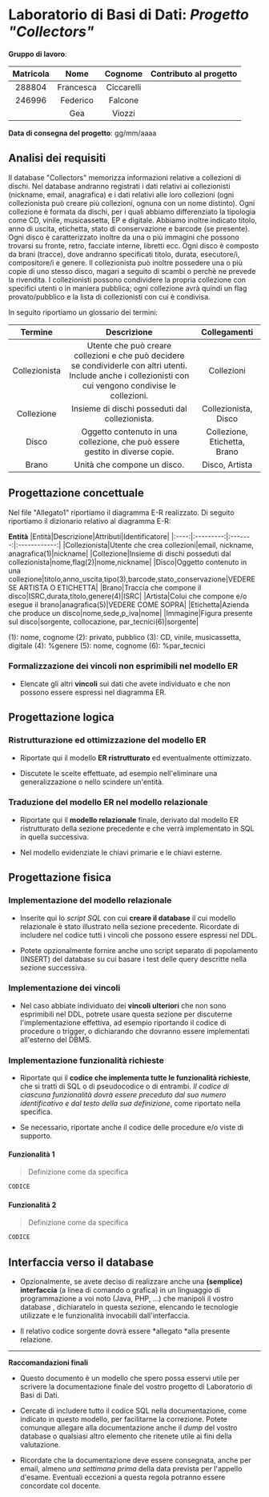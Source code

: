 # Laboratorio di Basi di Dati:  *Progetto "Collectors"*

**Gruppo di lavoro**:

| Matricola | Nome | Cognome | Contributo al progetto |
|:---------:|:----:|:-------:|:----------------------:|
|288804|Francesca|Ciccarelli|                       |
|246996|Federico|Falcone|                        |
|           |Gea|Viozzi|    |

**Data di consegna del progetto**: gg/mm/aaaa

## Analisi dei requisiti

Il database "Collectors" memorizza informazioni relative a collezioni di dischi.
Nel database andranno registrati i dati relativi ai collezionisti (nickname, email, anagrafica) e i dati relativi alle loro collezioni (ogni collezionista può creare più collezioni, ognuna con un nome distinto).
Ogni collezione è formata da dischi, per i quali abbiamo differenziato la tipologia come CD, vinile, musicassetta, EP e digitale. Abbiamo inoltre indicato titolo, anno di uscita, etichetta, stato di conservazione e barcode (se presente). Ogni disco è caratterizzato inoltre da una o più immagini che possono trovarsi su fronte, retro, facciate interne, libretti ecc.
Ogni disco è composto da brani (tracce), dove andranno specificati titolo, durata, esecutore/i, compositore/i e genere.
Il collezionista può inoltre possedere una o più copie di uno stesso disco, magari a seguito di scambi o perchè ne prevede la rivendita.
I collezionisti possono condividere la propria collezione con specifici utenti o in maniera pubblica; ogni collezione avrà quindi un flag provato/pubblico e la lista di collezionisti con cui è condivisa.

In seguito riportiamo un glossario dei termini:

|Termine|Descrizione|Collegamenti|
|:-----:|:---------:|:----------:|
|Collezionista|Utente che può creare collezioni e che può decidere se condividerle con altri utenti. Include anche i collezionisti con cui vengono condivise le collezioni.|Collezioni|
|Collezione|Insieme di dischi posseduti dal collezionista.|Collezionista, Disco|
|Disco|Oggetto contenuto in una collezione, che può essere gestito in diverse copie.|Collezione, Etichetta, Brano|
|Brano|Unità che compone un disco.|Disco, Artista|


## Progettazione concettuale

Nel file "Allegato1" riportiamo il diagramma E-R realizzato.
Di seguito riportiamo il dizionario relativo al diagramma E-R:

**Entità**
|Entità|Descrizione|Attributi|Identificatore|
|:----:|:---------:|:-------:|:------------:|
|Collezionista|Utente che crea collezioni|email, nickname, anagrafica(1)|nickname|
|Collezione|Insieme di dischi posseduti dal collezionista|nome,flag(2)|nome,nickname|
|Disco|Oggetto contenuto in una collezione|titolo,anno_uscita,tipo(3),barcode,stato_conservazione|VEDERE SE ARTISTA O ETICHETTA|
|Brano|Traccia che compone il disco|ISRC,durata,titolo,genere(4)|ISRC|
|Artista|Colui che compone e/o esegue il brano|anagrafica(5)|VEDERE COME SOPRA|
|Etichetta|Azienda che produce un disco|nome,sede,p_iva|nome|
|Immagine|Figura presente sul disco|sorgente, collocazione, par_tecnici(6)|sorgente|

(1): nome, cognome
(2): privato, pubblico
(3): CD, vinile, musicassetta, digitale
(4): %genere
(5): nome, cognome
(6): %par_tecnici

### Formalizzazione dei vincoli non esprimibili nel modello ER

- Elencate gli altri **vincoli** sui dati che avete individuato e che non possono essere espressi nel diagramma ER.

## Progettazione logica

### Ristrutturazione ed ottimizzazione del modello ER

- Riportate qui il modello **ER ristrutturato** ed eventualmente ottimizzato. 

- Discutete le scelte effettuate, ad esempio nell'eliminare una generalizzazione o nello scindere un'entità.

### Traduzione del modello ER nel modello relazionale

- Riportate qui il **modello relazionale** finale, derivato dal modello ER ristrutturato della sezione precedente e che verrà implementato in SQL in quella successiva. 

- Nel modello evidenziate le chiavi primarie e le chiavi esterne.

## Progettazione fisica

### Implementazione del modello relazionale

- Inserite qui lo *script SQL* con cui **creare il database** il cui modello relazionale è stato illustrato nella sezione precedente. Ricordate di includere nel codice tutti
  i vincoli che possono essere espressi nel DDL. 

- Potete opzionalmente fornire anche uno script separato di popolamento (INSERT) del database su cui basare i test delle query descritte nella sezione successiva.

### Implementazione dei vincoli

- Nel caso abbiate individuato dei **vincoli ulteriori** che non sono esprimibili nel DDL, potrete usare questa sezione per discuterne l'implementazione effettiva, ad esempio riportando il codice di procedure o trigger, o dichiarando che dovranno essere implementati all'esterno del DBMS.

### Implementazione funzionalità richieste

- Riportate qui il **codice che implementa tutte le funzionalità richieste**, che si tratti di SQL o di pseudocodice o di entrambi. *Il codice di ciascuna funzionalità dovrà essere preceduto dal suo numero identificativo e dal testo della sua definizione*, come riportato nella specifica.

- Se necessario, riportate anche il codice delle procedure e/o viste di supporto.

#### Funzionalità 1

> Definizione come da specifica

```sql
CODICE
```

#### Funzionalità 2

> Definizione come da specifica

```sql
CODICE
```

## Interfaccia verso il database

- Opzionalmente, se avete deciso di realizzare anche una **(semplice) interfaccia** (a linea di comando o grafica) in un linguaggio di programmazione a voi noto (Java, PHP, ...) che manipoli il vostro database , dichiaratelo in questa sezione, elencando
  le tecnologie utilizzate e le funzionalità invocabili dall'interfaccia. 

- Il relativo codice sorgente dovrà essere *allegato *alla presente relazione.

-----

**Raccomandazioni finali**

- Questo documento è un modello che spero possa esservi utile per scrivere la documentazione finale del vostro progetto di Laboratorio di Basi di Dati.

- Cercate di includere tutto il codice SQL nella documentazione, come indicato in questo modello, per facilitarne la correzione. Potete comunque allegare alla documentazione anche il *dump* del vostro database o qualsiasi altro elemento che ritenete utile ai fini della valutazione.

- Ricordate che la documentazione deve essere consegnata, anche per email, almeno *una settimana prima* della data prevista per l'appello d'esame. Eventuali eccezioni a questa regola potranno essere concordate col docente.
